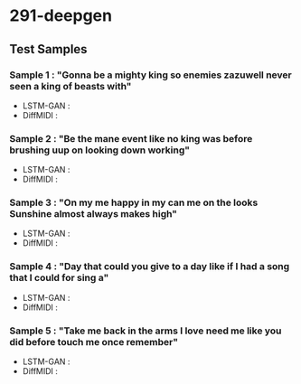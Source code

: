 # 291-deepgen

## Test Samples
### Sample 1 : "Gonna be a mighty king so enemies zazuwell never seen a king of beasts with"
* LSTM-GAN :
* DiffMIDI :

### Sample 2 : "Be the mane event like no king was before brushing uup on looking down working"
* LSTM-GAN :
* DiffMIDI :

### Sample 3 : "On my me happy in my can me on the looks Sunshine almost always makes high"
* LSTM-GAN :
* DiffMIDI :

### Sample 4 : "Day that could you give to a day like if I had a song that I could for sing a"
* LSTM-GAN :
* DiffMIDI :

### Sample 5 : "Take me back in the arms I love need me like you did before touch me once remember"
* LSTM-GAN :
* DiffMIDI :
